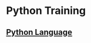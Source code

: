 # Python Training

## [Python Language](https://github.com/nast142857/python-training/tree/feature/python-language)
